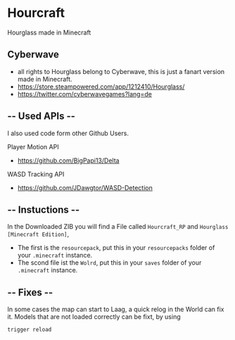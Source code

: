 # Hourcraft
Hourglass made in Minecraft
>
## Cyberwave
- all rights to Hourglass belong to Cyberwave, this is just a fanart version made in Minecraft.
- https://store.steampowered.com/app/1212410/Hourglass/
- https://twitter.com/cyberwavegames?lang=de
>
## -- Used APIs --
I also used code form other Github Users.
>
Player Motion API
- https://github.com/BigPapi13/Delta
>
WASD Tracking API
- https://github.com/JDawgtor/WASD-Detection
>
>
## -- Instuctions --
In the Downloaded ZIB you will find a File called `Hourcraft_RP` and `Hourglass [Minecraft Edition]`,
>
- The first is the `resourcepack`, put this in your `resourcepacks` folder of your `.minecraft` instance.
- The scond file ist the `Wolrd`, put this in your `saves` folder of your `.minecraft` instance.
>
## -- Fixes --
In some cases the map can start to Laag, a quick relog in the World can fix it.
Models that are not loaded correctly can be fixt, by using 
```mcfunction
trigger reload
```

